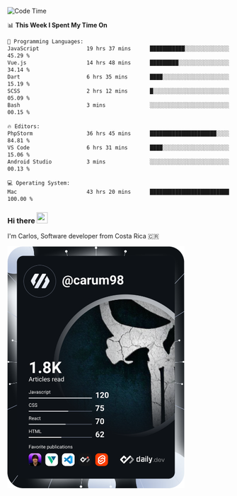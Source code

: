 
<!--START_SECTION:waka-->
![Code Time](http://img.shields.io/badge/Code%20Time-10%2C345%20hrs%2049%20mins-blue)

📊 **This Week I Spent My Time On** 

```text
💬 Programming Languages: 
JavaScript               19 hrs 37 mins      ███████████░░░░░░░░░░░░░░   45.29 % 
Vue.js                   14 hrs 48 mins      █████████░░░░░░░░░░░░░░░░   34.14 % 
Dart                     6 hrs 35 mins       ████░░░░░░░░░░░░░░░░░░░░░   15.19 % 
SCSS                     2 hrs 12 mins       █░░░░░░░░░░░░░░░░░░░░░░░░   05.09 % 
Bash                     3 mins              ░░░░░░░░░░░░░░░░░░░░░░░░░   00.15 % 

🔥 Editors: 
PhpStorm                 36 hrs 45 mins      █████████████████████░░░░   84.81 % 
VS Code                  6 hrs 31 mins       ████░░░░░░░░░░░░░░░░░░░░░   15.06 % 
Android Studio           3 mins              ░░░░░░░░░░░░░░░░░░░░░░░░░   00.13 % 

💻 Operating System: 
Mac                      43 hrs 20 mins      █████████████████████████   100.00 % 
```


<!--END_SECTION:waka-->

### Hi there <img src="https://media.giphy.com/media/hvRJCLFzcasrR4ia7z/giphy.gif" width="25px" height="25px">

I'm Carlos, Software developer from Costa Rica 🇨🇷

<a href="https://app.daily.dev/carum98"><img src="https://github.com/carum98/carum98/blob/main/devcard.svg" width="400" alt="Carlos Umaña Acevedo's Dev Card"/></a>
